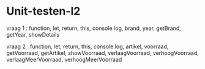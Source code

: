 # Unit-testen-l2

vraag 1 : function, let, return, this, console.log, brand, year, getBrand, getYear, showDetails




vraag 2 : function, let, return, this, console.log, artikel, voorraad, getVoorraad, getArtikel, showVoorraad, verlaagVoorraad, verhoogVoorraad, verlaagMeerVoorraad,                         verhoogMeerVoorraad
